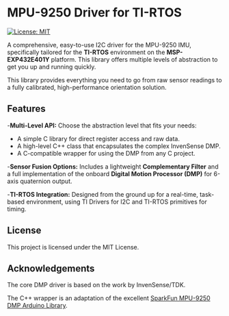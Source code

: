 # MPU-9250 Driver for TI-RTOS

[![License: MIT](https://img.shields.io/badge/License-MIT-yellow.svg)](https://opensource.org/licenses/MIT)

A comprehensive, easy-to-use I2C driver for the MPU-9250 IMU, specifically tailored for the **TI-RTOS** environment on the **MSP-EXP432E401Y** platform. This library offers multiple levels of abstraction to get you up and running quickly.

This library provides everything you need to go from raw sensor readings to a fully calibrated, high-performance orientation solution.

## Features

-**Multi-Level API:** Choose the abstraction level that fits your needs:

- A simple C library for direct register access and raw data.
- A high-level C++ class that encapsulates the complex InvenSense DMP.
- A C-compatible wrapper for using the DMP from any C project.

-**Sensor Fusion Options:** Includes a lightweight **Complementary Filter** and a full implementation of the onboard **Digital Motion Processor (DMP)** for 6-axis quaternion output.

-**TI-RTOS Integration:** Designed from the ground up for a real-time, task-based environment, using TI Drivers for I2C and TI-RTOS primitives for timing.

## License

This project is licensed under the MIT License.

## Acknowledgements

The core DMP driver is based on the work by InvenSense/TDK.

The C++ wrapper is an adaptation of the excellent [SparkFun MPU-9250 DMP Arduino Library](https://github.com/sparkfun/SparkFun_MPU-9250-DMP_Arduino_Library).
